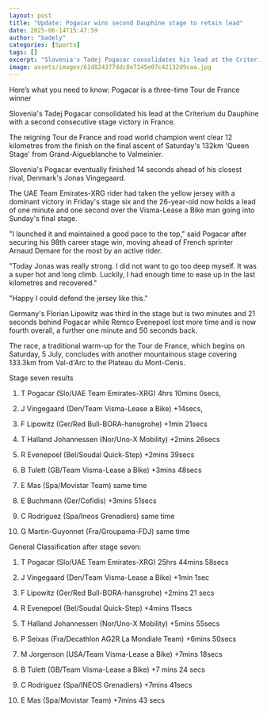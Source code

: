 ```yaml
---
layout: post
title: "Update: Pogacar wins second Dauphine stage to retain lead"
date: 2025-06-14T15:47:59
author: "badely"
categories: [Sports]
tags: []
excerpt: "Slovenia's Tadej Pogacar consolidates his lead at the Criterium du Dauphine with a second consecutive stage victory."
image: assets/images/61d824377ddc8e7145e07c42132d9caa.jpg
---
```


Here’s what you need to know: Pogacar is a three-time Tour de France winner

Slovenia's Tadej Pogacar consolidated his lead at the Criterium du Dauphine with a second consecutive stage victory in France.

The reigning Tour de France and road world champion went clear 12 kilometres from the finish on the final ascent of Saturday's 132km 'Queen Stage' from Grand-Aigueblanche to Valmeinier.

Slovenia's Pogacar eventually finished 14 seconds ahead of his closest rival, Denmark's Jonas Vingegaard.

The UAE Team Emirates-XRG rider had taken the yellow jersey with a dominant victory in Friday's stage six and the 26-year-old now holds a lead of one minute and one second over the Visma-Lease a Bike man going into Sunday's final stage.

"I launched it and maintained a good pace to the top," said Pogacar after securing his 98th career stage win, moving ahead of French sprinter Arnaud Demare for the most by an active rider.

"Today Jonas was really strong. I did not want to go too deep myself. It was a super hot and long climb. Luckily, I had enough time to ease up in the last kilometres and recovered."

"Happy I could defend the jersey like this."

Germany's Florian Lipowitz was third in the stage but is two minutes and 21 seconds behind Pogacar while Remco Evenepoel lost more time and is now fourth overall, a further one minute and 50 seconds back.

The race, a traditional warm-up for the Tour de France, which begins on Saturday, 5 July, concludes with another mountainous stage covering 133.3km from Val-d'Arc to the Plateau du Mont-Cenis.

Stage seven results

1. T Pogacar (Slo/UAE Team Emirates-XRG) 4hrs 10mins 0secs,

2. J Vingegaard (Den/Team Visma-Lease a Bike) +14secs,

3. F Lipowitz (Ger/Red Bull-BORA-hansgrohe) +1min 21secs

4. T Halland Johannessen (Nor/Uno-X Mobility) +2mins 26secs

5. R Evenepoel (Bel/Soudal Quick-Step) +2mins 39secs

6. B Tulett (GB/Team Visma-Lease a Bike) +3mins 48secs

7. E Mas (Spa/Movistar Team) same time

8. E Buchmann (Ger/Cofidis) +3mins 51secs

9. C Rodriguez (Spa/Ineos Grenadiers) same time

10. G Martin-Guyonnet (Fra/Groupama-FDJ) same time

General Classification after stage seven:

1. T Pogacar (Slo/UAE Team Emirates-XRG) 25hrs 44mins 58secs

2. J Vingegaard (Den/Team Visma-Lease a Bike) +1min 1sec

3. F Lipowitz (Ger/Red Bull-BORA-hansgrohe) +2mins 21 secs

4. R Evenepoel (Bel/Soudal Quick-Step) +4mins 11secs

5. T Halland Johannessen (Nor/Uno-X Mobility) +5mins 55secs

6. P Seixas (Fra/Decathlon AG2R La Mondiale Team) +6mins 50secs

7. M Jorgenson (USA/Team Visma-Lease a Bike) +7mins 18secs

8. B Tulett (GB/Team Visma-Lease a Bike) +7 mins 24 secs

9. C Rodriguez (Spa/INEOS Grenadiers) +7mins 41secs

10. E Mas (Spa/Movistar Team) +7mins 43 secs

